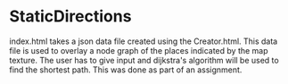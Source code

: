 # StaticDirections

index.html takes a json data file created using the Creator.html. This data file is used to overlay a node graph of the places indicated by the map texture.
The user has to give input and dijkstra's algorithm will be used to find the shortest path.
This was done as part of an assignment.
